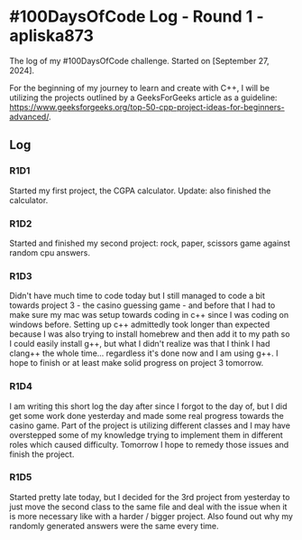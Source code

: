 # #100DaysOfCode Log - Round 1 - apliska873

The log of my #100DaysOfCode challenge. Started on [September 27, 2024].

For the beginning of my journey to learn and create with C++, I will be utilizing the projects outlined by a GeeksForGeeks article as a guideline: <https://www.geeksforgeeks.org/top-50-cpp-project-ideas-for-beginners-advanced/>. 

## Log

### R1D1 
Started my first project, the CGPA calculator.
Update: also finished the calculator.

### R1D2
Started and finished my second project: rock, paper, scissors game against random cpu answers.

### R1D3
Didn't have much time to code today but I still managed to code a bit towards project 3 - the casino guessing game - and before that I had to make sure my mac was setup towards coding in c++ since I was coding on windows before. Setting up c++ admittedly took longer than expected because I was also trying to install homebrew and then add it to my path so I could easily install g++, but what I didn't realize was that I think I had clang++ the whole time... regardless it's done now and I am using g++. I hope to finish or at least make solid progress on project 3 tomorrow.

### R1D4
I am writing this short log the day after since I forgot to the day of, but I did get some work done yesterday and made some real progress towards the casino game. Part of the project is utilizing different classes and I may have overstepped some of my knowledge trying to implement them in different roles which caused difficulty. Tomorrow I hope to remedy those issues and finish the project.

### R1D5
Started pretty late today, but I decided for the 3rd project from yesterday to just move the second class to the same file and deal with the issue when it is more necessary like with a harder / bigger project. Also found out why my randomly generated answers were the same every time.
